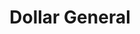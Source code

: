 ---
title: "Dollar General"
url: /detroit/dollar-general-east-state-fair-avenue/
shop: variety store
---